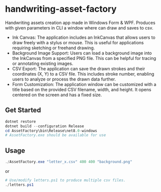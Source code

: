 # handwriting-asset-factory

Handwriting assets creation app made in Windows Form & WPF. Produces with given parameters in CLI a window where can draw and saves to csv.

- Ink Canvas: The application includes an InkCanvas that allows users to draw freely with a stylus or mouse. This is useful for applications requiring sketching or freehand drawing.
- Background Image Support: Users can load a background image into the InkCanvas from a specified PNG file. This can be helpful for tracing or annotating existing images.
- CSV Export: The application can save the drawn strokes and their coordinates (X, Y) to a CSV file. This includes stroke number, enabling users to analyze or process the drawn data further.
- Form Customization: The application window can be customized with a title based on the provided CSV filename, width, and height. It opens centered on the screen and has a fixed size.

## Get Started

```powershell
dotnet restore
dotnet build --configuration Release
cd AssetFactory\bin\Release\net8.0-windows
# AssetFactory.exe should be available for use
```

## Usage

```powershell
./AssetFactory.exe "letter_x.csv" 400 400 "background.png"
```

or

```powershell
# Use/modify letters.ps1 to produce multiple csv files.
./letters.ps1
```


